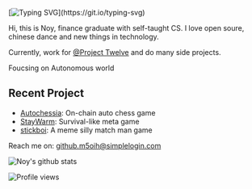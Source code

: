 [![Typing SVG](https://readme-typing-svg.herokuapp.com?color=%2336BCF7&center=true&vCenter=true&width=600&lines=Hello,+computer+World!)](https://git.io/typing-svg)

Hi, this is  Noy, finance graduate with self-taught CS. I love open soure, chinese dance and new things in technology.

Currently, work for [@Project Twelve](https://github.com/ProjectTwelve/) and do many side projects.


Foucsing on Autonomous world



## Recent Project

- [Autochessia](https://github.com/HelheimLabs): On-chain auto chess game
- [StayWarm](https://github.com/StayWarmLabs/StayWarm): Survival-like meta game 
- [stickboi](https://github.com/HelheimLabs/stickboi): A meme silly match man game

Reach me on: github.m5oih@simplelogin.com

![Noy's github stats](https://github-readme-stats.vercel.app/api?username=noyyyy&show_icons=true&theme=radical&include_all_commits=true)

![Profile views](https://gpvc.arturio.dev/noyyyy)
